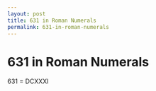 ```yaml
---
layout: post
title: 631 in Roman Numerals
permalink: 631-in-roman-numerals
---
```


# 631 in Roman Numerals

631 = DCXXXI
